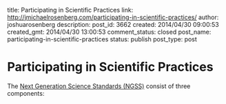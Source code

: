 title: Participating in Scientific Practices
link: http://jmichaelrosenberg.com/participating-in-scientific-practices/
author: joshuarosenberg
description: 
post_id: 3662
created: 2014/04/30 09:00:53
created_gmt: 2014/04/30 13:00:53
comment_status: closed
post_name: participating-in-scientific-practices
status: publish
post_type: post

# Participating in Scientific Practices

The [Next Generation Science Standards (NGSS)](http://nextgenscience.org/) consist of three components: